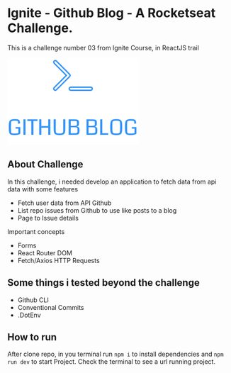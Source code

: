 # Ignite - Github Blog - A Rocketseat Challenge. 

This is a challenge number 03 from Ignite Course, in ReactJS trail

![Logo Github Blog](https://github.com/jhorranisbr/rs-ig-chl-03-github-blog/blob/main/src/assets/github-blog-logo.svg)

## About Challenge

In this challenge, i needed develop an application to fetch data from api data with some features

- Fetch user data from API Github
- List repo issues from Github to use like posts to a blog
- Page to Issue details 

Important concepts

- Forms
- React Router DOM
- Fetch/Axios HTTP Requests

## Some things i tested beyond the challenge

- Github CLI
- Conventional Commits
- .DotEnv
  
## How to run

After clone repo, in you terminal run `npm i` to install dependencies and `npm run dev` to start Project.
Check the terminal to see a url running project.
  
